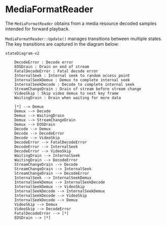 # MediaFormatReader

The `MediaFormatReader` obtains from a media resource decoded samples intended
for forward playback.

`MediaFormatReader::Update()` manages transitions between multiple states.
The key transitions are captured in the diagram below:
```{mermaid}
stateDiagram-v2

    DecodeError : Decode error
    EOSDrain : Drain on end of stream
    FatalDecodeError : Fatal decode error
    InternalSeek : Internal seek to random access point
    InternalSeekDemux : Demux to complete internal seek
    InternalSeekDecode : Decode to complete internal seek
    StreamChangeDrain : Drain of stream before stream change
    VideoSkip : Skip video demux to next key frame
    WaitingDrain : Drain when waiting for more data

    [*] --> Demux
    Demux --> Decode
    Demux --> WaitingDrain
    Demux --> StreamChangeDrain
    Demux --> EOSDrain
    Decode --> Demux
    Decode --> DecodeError
    Decode --> VideoSkip
    DecodeError --> FatalDecodeError
    DecodeError --> InternalSeek
    DecodeError --> VideoSkip
    WaitingDrain --> InternalSeek
    WaitingDrain --> DecodeError
    StreamChangeDrain --> Decode
    StreamChangeDrain --> InternalSeek
    StreamChangeDrain --> DecodeError
    InternalSeek --> InternalSeekDemux
    InternalSeekDemux --> InternalSeekDecode
    InternalSeekDemux --> VideoSkip
    InternalSeekDecode --> InternalSeekDemux
    InternalSeekDecode --> VideoSkip
    InternalSeekDecode --> Demux
    VideoSkip --> Demux
    VideoSkip --> DecodeError
    FatalDecodeError --> [*]
    EOSDrain --> [*]
```
